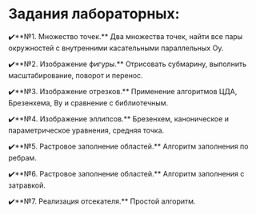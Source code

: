 # Задания лабораторных:

✔️**№1. Множество точек.** Два множества точек, найти все пары окружностей с внутренними касательными параллельных Oy.

✔️**№2. Изображение фигуры.** Отрисовать субмарину, выполнить масштабирование, поворот и перенос.

✔️**№3. Изображение отрезков.** Применение алгоритмов ЦДА, Брезенхема, Ву и сравнение с библиотечным.

✔️**№4. Изображение эллипсов.** Брезенхем, каноническое и параметрическое уравнения, средняя точка.

✔️**№5. Растровое заполнение областей.** Алгоритм заполнения по ребрам.

✔️**№6. Растровое заполнение областей.** Алгоритм заполнения с затравкой.

✔️**№7. Реализация отсекателя.** Простой алгоритм.
